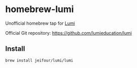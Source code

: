 # homebrew-lumi
Unofficial homebrew tap for [Lumi](https://lumi.education/)

Official Git repository: https://github.com/lumieducation/lumi

## Install

```
brew install jeifour/lumi/lumi
```
